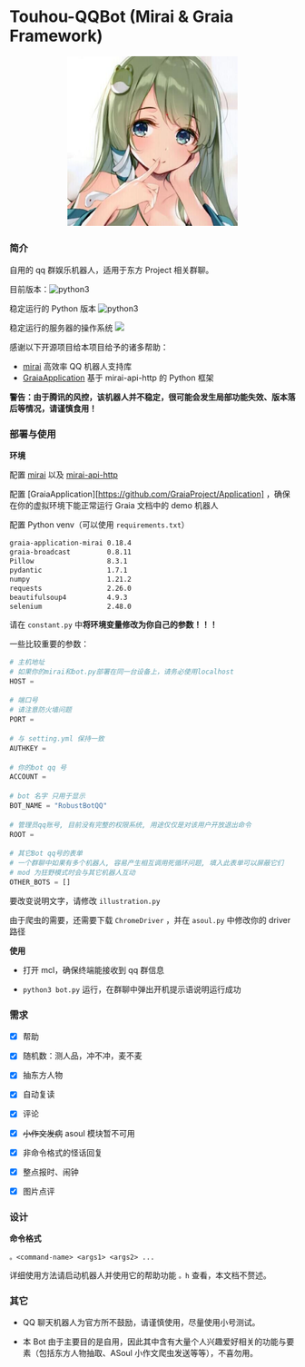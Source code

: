 # Touhou-QQBot (Mirai & Graia Framework)

<div align="center">
	<img src="assets/avatar.jpg" width="300px">
</div>

### 简介

自用的 qq 群娱乐机器人，适用于东方 Project 相关群聊。

目前版本：![python3](https://img.shields.io/badge/version-0.9-red)

稳定运行的 Python 版本  ![python3](https://img.shields.io/badge/python-3.8.5-blue)  

稳定运行的服务器的操作系统  ![](https://img.shields.io/badge/CentOS-7-yellow)

感谢以下开源项目给本项目给予的诸多帮助：

- [mirai](https://github.com/mamoe/mirai) 高效率 QQ 机器人支持库
- [GraiaApplication](https://github.com/GraiaProject/Application)  基于 mirai-api-http 的 Python 框架

**警告：由于腾讯的风控，该机器人并不稳定，很可能会发生局部功能失效、版本落后等情况，请谨慎食用！**



### 部署与使用

**环境**

配置 [mirai](https://github.com/mamoe/mirai) 以及 [mirai-api-http](https://github.com/project-mirai/mirai-api-http)

配置 [GraiaApplication][https://github.com/GraiaProject/Application] ，确保在你的虚拟环境下能正常运行 Graia 文档中的 demo 机器人

配置 Python venv（可以使用 `requirements.txt`）

```
graia-application-mirai 0.18.4
graia-broadcast         0.8.11
Pillow                  8.3.1
pydantic                1.7.1
numpy                   1.21.2
requests                2.26.0
beautifulsoup4          4.9.3
selenium                2.48.0
```

请在 `constant.py`  中**将环境变量修改为你自己的参数！！！**

一些比较重要的参数：

```python
# 主机地址
# 如果你的mirai和bot.py部署在同一台设备上，请务必使用localhost
HOST =  

# 端口号
# 请注意防火墙问题
PORT = 

# 与 setting.yml 保持一致
AUTHKEY = 

# 你的bot qq 号
ACCOUNT = 

# bot 名字 只用于显示
BOT_NAME = "RobustBotQQ"

# 管理员qq账号, 目前没有完整的权限系统, 用途仅仅是对该用户开放退出命令
ROOT = 

# 其它Bot qq号的表单
# 一个群聊中如果有多个机器人, 容易产生相互调用死循环问题, 填入此表单可以屏蔽它们
# mod 为狂野模式时会与其它机器人互动
OTHER_BOTS = []
```

要改变说明文字，请修改 `illustration.py`  

由于爬虫的需要，还需要下载 `ChromeDriver` ，并在 `asoul.py` 中修改你的 driver 路径

**使用**

- 打开 mcl，确保终端能接收到 qq 群信息

- `python3 bot.py` 运行，在群聊中弹出开机提示语说明运行成功



### 需求

- [x] 帮助
- [x] 随机数：测人品，冲不冲，麦不麦
- [x] 抽东方人物
- [x] 自动复读
- [x] 评论
- [x] ~~小作文发病~~ asoul 模块暂不可用
- [x] 非命令格式的怪话回复
- [x] 整点报时、闹钟
- [x] 图片点评



### 设计

**命令格式**

```
。<command-name> <args1> <args2> ...
```

详细使用方法请启动机器人并使用它的帮助功能 `。h` 查看，本文档不赘述。



### 其它

- QQ 聊天机器人为官方所不鼓励，请谨慎使用，尽量使用小号测试。

- 本 Bot 由于主要目的是自用，因此其中含有大量个人兴趣爱好相关的功能与要素（包括东方人物抽取、ASoul 小作文爬虫发送等等），不喜勿用。
